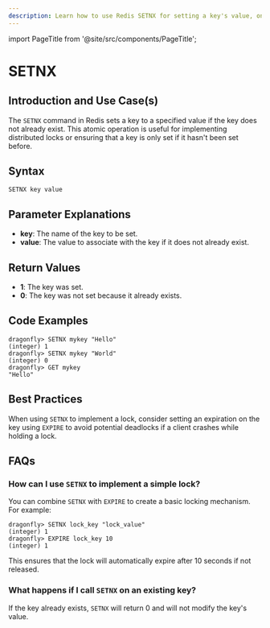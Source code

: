 ```yaml
---
description: Learn how to use Redis SETNX for setting a key's value, only if the key does not exist.
---
```


import PageTitle from '@site/src/components/PageTitle';

# SETNX

<PageTitle title="Redis SETNX Explained (Better Than Official Docs)" />

## Introduction and Use Case(s)

The `SETNX` command in Redis sets a key to a specified value if the key does not already exist. This atomic operation is useful for implementing distributed locks or ensuring that a key is only set if it hasn't been set before.

## Syntax

```
SETNX key value
```

## Parameter Explanations

- **key**: The name of the key to be set.
- **value**: The value to associate with the key if it does not already exist.

## Return Values

- **1**: The key was set.
- **0**: The key was not set because it already exists.

## Code Examples

```cli
dragonfly> SETNX mykey "Hello"
(integer) 1
dragonfly> SETNX mykey "World"
(integer) 0
dragonfly> GET mykey
"Hello"
```

## Best Practices

When using `SETNX` to implement a lock, consider setting an expiration on the key using `EXPIRE` to avoid potential deadlocks if a client crashes while holding a lock.

## FAQs

### How can I use `SETNX` to implement a simple lock?

You can combine `SETNX` with `EXPIRE` to create a basic locking mechanism. For example:

```cli
dragonfly> SETNX lock_key "lock_value"
(integer) 1
dragonfly> EXPIRE lock_key 10
(integer) 1
```

This ensures that the lock will automatically expire after 10 seconds if not released.

### What happens if I call `SETNX` on an existing key?

If the key already exists, `SETNX` will return 0 and will not modify the key's value.
